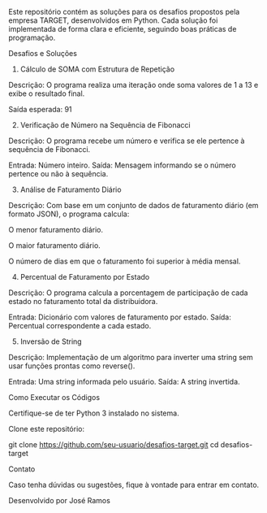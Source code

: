 Este repositório contém as soluções para os desafios propostos pela empresa TARGET, desenvolvidos em Python. Cada solução foi implementada de forma clara e eficiente, seguindo boas práticas de programação.

Desafios e Soluções

1) Cálculo de SOMA com Estrutura de Repetição

Descrição: O programa realiza uma iteração onde soma valores de 1 a 13 e exibe o resultado final.

Saída esperada: 91

2) Verificação de Número na Sequência de Fibonacci

Descrição: O programa recebe um número e verifica se ele pertence à sequência de Fibonacci.

Entrada: Número inteiro.
Saída: Mensagem informando se o número pertence ou não à sequência.

3) Análise de Faturamento Diário

Descrição: Com base em um conjunto de dados de faturamento diário (em formato JSON), o programa calcula:

O menor faturamento diário.

O maior faturamento diário.

O número de dias em que o faturamento foi superior à média mensal.

4) Percentual de Faturamento por Estado

Descrição: O programa calcula a porcentagem de participação de cada estado no faturamento total da distribuidora.

Entrada: Dicionário com valores de faturamento por estado.
Saída: Percentual correspondente a cada estado.

5) Inversão de String

Descrição: Implementação de um algoritmo para inverter uma string sem usar funções prontas como reverse().

Entrada: Uma string informada pelo usuário.
Saída: A string invertida.

Como Executar os Códigos

Certifique-se de ter Python 3 instalado no sistema.

Clone este repositório:

git clone https://github.com/seu-usuario/desafios-target.git
cd desafios-target

Contato

Caso tenha dúvidas ou sugestões, fique à vontade para entrar em contato.

Desenvolvido por José Ramos

